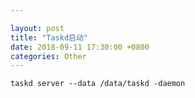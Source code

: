 ```yaml
---

layout: post 
title: "Taskd启动" 
date: 2018-09-11 17:30:00 +0800
categories: Other
---
```


```shell
taskd server --data /data/taskd -daemon

```
